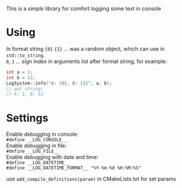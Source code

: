 This is a *simple* library for comfort logging some text in console
# Using  
In format string `{0}` `{1}` ... was a random object, which can use in `std::to_string`.  
`0`, `1` ... sign index in arguments list after format string, for example:   
```cpp
int a = 1;
int b = 12;
LogSystem::info("A: {0}, B: {1}", a, b);
// out string: 
// A: 1, B: 12
```
# Settings  
Enable debugging in console:  
`#define __LOG_CONSOLE__`  
Enable debugging in file:  
`#define __LOG_FILE__`  
Enable debugging with date and time:  
`#define __LOG_DATETIME__`  
`#define __LOG_DATETIME_FORMAT__ "%Y-%m-%d %H:%M:%S"`

use `add_compile_definitions(param)` in CMakeLists.txt for set params